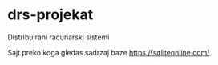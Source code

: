 # drs-projekat

Distribuirani racunarski sistemi

Sajt preko koga gledas sadrzaj baze
https://sqliteonline.com/
